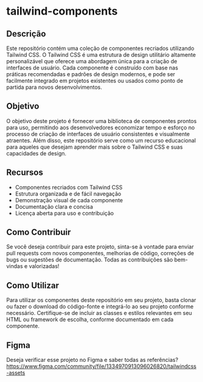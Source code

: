 # tailwind-components

## Descrição

Este repositório contém uma coleção de componentes recriados utilizando Tailwind CSS. O Tailwind CSS é uma estrutura de design utilitário altamente personalizável que oferece uma abordagem única para a criação de interfaces de usuário. Cada componente é construído com base nas práticas recomendadas e padrões de design modernos, e pode ser facilmente integrado em projetos existentes ou usados como ponto de partida para novos desenvolvimentos.

## Objetivo

O objetivo deste projeto é fornecer uma biblioteca de componentes prontos para uso, permitindo aos desenvolvedores economizar tempo e esforço no processo de criação de interfaces de usuário consistentes e visualmente atraentes. Além disso, este repositório serve como um recurso educacional para aqueles que desejam aprender mais sobre o Tailwind CSS e suas capacidades de design.

## Recursos

- Componentes recriados com Tailwind CSS
- Estrutura organizada e de fácil navegação
- Demonstração visual de cada componente
- Documentação clara e concisa
- Licença aberta para uso e contribuição

## Como Contribuir

Se você deseja contribuir para este projeto, sinta-se à vontade para enviar pull requests com novos componentes, melhorias de código, correções de bugs ou sugestões de documentação. Todas as contribuições são bem-vindas e valorizadas!

## Como Utilizar

Para utilizar os componentes deste repositório em seu projeto, basta clonar ou fazer o download do código-fonte e integrá-lo ao seu projeto conforme necessário. Certifique-se de incluir as classes e estilos relevantes em seu HTML ou framework de escolha, conforme documentado em cada componente.

## Figma

Deseja verificar esse projeto no Figma e saber todas as referências? https://www.figma.com/community/file/1334970913096026820/tailwindcss-assets
